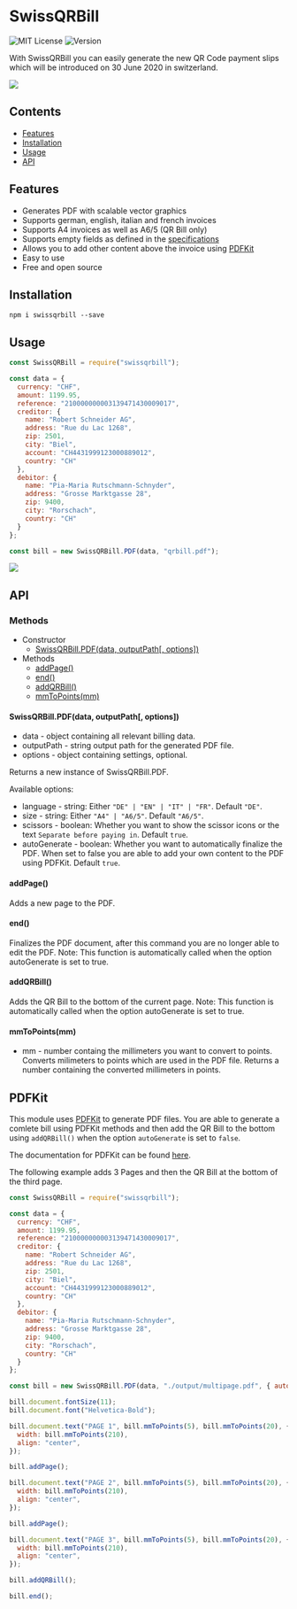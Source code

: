 # SwissQRBill
![MIT License](https://img.shields.io/github/license/rogerrrrrrrs/swissqrbill)
![Version](https://img.shields.io/github/package-json/v/Rogerrrrrrrs/SwissQRBill)

With SwissQRBill you can easily generate the new QR Code payment slips which will be introduced on 30 June 2020 in switzerland.

[<img src="https://raw.githubusercontent.com/Rogerrrrrrrs/SwissQRBill/development/assets/qrbill.png">](https://github.com/Rogerrrrrrrs/SwissQRBill/blob/master/assets/qrbill.pdf)


## Contents

 * [Features](#features)
 * [Installation](#installation)
 * [Usage](#Usage)
 * [API](#API)


## Features
 - Generates PDF with scalable vector graphics
 - Supports german, english, italian and french invoices
 - Supports A4 invoices as well as A6/5 (QR Bill only)
 - Supports empty fields as defined in the [specifications](https://www.paymentstandards.ch/dam/downloads/ig-qr-bill-en.pdf)
 - Allows you to add other content above the invoice using [PDFKit](https://github.com/foliojs/pdfkit)
 - Easy to use
 - Free and open source


## Installation

```
npm i swissqrbill --save
```


## Usage

```js
const SwissQRBill = require("swissqrbill");

const data = {
  currency: "CHF",
  amount: 1199.95,
  reference: "210000000003139471430009017",
  creditor: {
    name: "Robert Schneider AG",
    address: "Rue du Lac 1268",
    zip: 2501,
    city: "Biel",
    account: "CH4431999123000889012",
    country: "CH"
  },
  debitor: {
    name: "Pia-Maria Rutschmann-Schnyder",
    address: "Grosse Marktgasse 28",
    zip: 9400,
    city: "Rorschach",
    country: "CH"
  }
};

const bill = new SwissQRBill.PDF(data, "qrbill.pdf");
```

[<img src="https://raw.githubusercontent.com/Rogerrrrrrrs/SwissQRBill/development/assets/qrbill.png">](https://github.com/Rogerrrrrrrs/SwissQRBill/blob/master/assets/qrbill.pdf)


## API


### Methods

- Constructor
  - [SwissQRBill.PDF(data, outputPath[, options])](#swissqrbillpdfdata-outputpath-options)
- Methods
  - [addPage()](#addpage)
  - [end()](#end)
  - [addQRBill()](#addqrbill)
  - [mmToPoints(mm)](#mmtopointsmm)


#### SwissQRBill.PDF(data, outputPath[, options])

 - data - object containing all relevant billing data.
 - outputPath - string output path for the generated PDF file.
 - options - object containing settings, optional.


  Returns a new instance of SwissQRBill.PDF.

  Available options: 
   - language - string: Either `"DE" | "EN" | "IT" | "FR"`. Default `"DE"`.
   - size - string: Either `"A4" | "A6/5"`. Default `"A6/5"`.
   - scissors - boolean: Whether you want to show the scissor icons or the text `Separate before paying in`. Default `true`.
   - autoGenerate - boolean: Whether you want to automatically finalize the PDF. When set to false you are able to add your own content to the PDF using PDFKit. Default `true`.


#### addPage()

Adds a new page to the PDF.


#### end()

Finalizes the PDF document, after this command you are no longer able to edit the PDF.
Note: This function is automatically called when the option autoGenerate is set to true.


#### addQRBill()

Adds the QR Bill to the bottom of the current page.
Note: This function is automatically called when the option autoGenerate is set to true.


#### mmToPoints(mm)

 - mm - number containg the millimeters you want to convert to points.
 Converts milimeters to points which are used in the PDF file.
 Returns a number containing the converted millimeters in points.


## PDFKit

This module uses [PDFKit](https://github.com/foliojs/pdfkit) to generate PDF files. You are able to generate a comlete bill using PDFKit methods and then add the QR Bill to the bottom using `addQRBill()` when the option `autoGenerate` is set to `false`.

The documentation for PDFKit can be found [here](http://pdfkit.org/docs/getting_started.html).

The following example adds 3 Pages and then the QR Bill at the bottom of the third page.

```js
const SwissQRBill = require("swissqrbill");

const data = {
  currency: "CHF",
  amount: 1199.95,
  reference: "210000000003139471430009017",
  creditor: {
    name: "Robert Schneider AG",
    address: "Rue du Lac 1268",
    zip: 2501,
    city: "Biel",
    account: "CH4431999123000889012",
    country: "CH"
  },
  debitor: {
    name: "Pia-Maria Rutschmann-Schnyder",
    address: "Grosse Marktgasse 28",
    zip: 9400,
    city: "Rorschach",
    country: "CH"
  }
};

const bill = new SwissQRBill.PDF(data, "./output/multipage.pdf", { autoGenerate: false });

bill.document.fontSize(11);
bill.document.font("Helvetica-Bold");

bill.document.text("PAGE 1", bill.mmToPoints(5), bill.mmToPoints(20), {
  width: bill.mmToPoints(210),
  align: "center",
});

bill.addPage();

bill.document.text("PAGE 2", bill.mmToPoints(5), bill.mmToPoints(20), {
  width: bill.mmToPoints(210),
  align: "center",
});

bill.addPage();

bill.document.text("PAGE 3", bill.mmToPoints(5), bill.mmToPoints(20), {
  width: bill.mmToPoints(210),
  align: "center",
});

bill.addQRBill();

bill.end();
```
